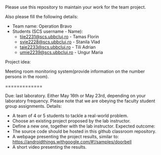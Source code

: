 Please use this repository to maintain your work for the team project.

Also please fill the following details:

- Team name: Operation Bravo
- Students (SCS username - Name):
	- tiie2231@scs.ubbcluj.ro - Tamas Florin
	- svie2228@scs.ubbcluj.ro - Stanila Vlad
	- taie2233@scs.ubbcluj.ro - Tili Adrian
	- umie2239@scs.ubbcluj.ro - Ungur Maria

Project idea:

Meeting room monitoring system(provide information on the number persons in the room).

=============

Due: last laboratory.
	Either May 16th or May 23rd, depending on your laboratory frequency.
	Please note that we are obeying the faculty student group assignments.
Details:
- A team of 4 or 5 students to tackle a real-world problem.
- Choose an existing project proposed by the lab instructor.
- Define a new one, together with the lab instructor.
Expected outcome:
- The source code should be hosted in this github classroom repository.
- A webpage presenting the project results, similar to:
	https://androidthings.withgoogle.com/#!/samples/doorbell
- A short video presenting the results.

